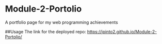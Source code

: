 # Module-2-Portolio
A portfolio page for my web programming achievements

##Usage
The link for the deployed repo: https://jpinto2.github.io/Module-2-Portolio/
